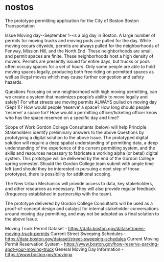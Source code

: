 # nostos
The prototype permitting application for the City of Boston Boston Transportation 

Issue
Moving day--September 1--is a big day in Boston. 
A large number of permits for moving trucks and moving pods are pulled for the day. 
While moving occurs citywide, permits are always pulled for the neighborhoods of Fenway, Mission Hill, and the North End. 
These neighborhoods are small, and permit spaces are finite.
These neighborhoods host a high density of movers.
Permits are presently issued for entire days, but trucks or pods often occupy spaces for a set of hours.
Only some people are able to hold moving spaces legally, producing both free riding on permitted spaces as well as illegal moves which may cause further congestion and safety hazards.

Questions
Focusing on one neighborhood with high moving permitting, can we create a system that maximizes people’s ability to move legally and safely?
For what streets are moving permits ALWAYS pulled on moving day (Sept 1)?
How would people ‘reserve’ a space?
How long should people ‘reserve’ a space for?
How would a permitting officer/ticketing officer know who has the space reserved on a specific day and time?

Scope of Work
Gordon College Consultants (below) will help Principle Stakeholders identify preliminary answers to the above Questions by prototyping a digital solution to the above Issue. The prototyped digital solution will require a deep spatial understanding of permitting data, a deep understanding of the experience of the current permitting system, and the skills and resources necessary to fabricate a working alpha (or beta!) digital system. This prototype will be delivered by the end of the Gordon College spring semester. Should the Gordon College team submit with ample time left (and should they be interested in pursuing a next step of those prototype), there is possibility for additional scoping.

The New Urban Mechanics will provide access to data, key stakeholders, and other resources as necessary. They will also provide regular feedback (frequency established in partnership with the team).

The prototype delivered by Gordon College Consultants will be used as a proof-of-concept design and catalyst for internal stakeholder conversations around moving day permitting, and may not be adopted as a final solution to the above Issue.

Moving Truck Permit Dataset - https://data.boston.gov/dataset/open-moving-truck-permits
Current Street Sweeping Schedules - https://data.boston.gov/dataset/street-sweeping-schedules
Current Moving Permit Reservation System - https://www.boston.gov/how-reserve-parking-spot-your-moving-truck
General Moving Day Information - https://www.boston.gov/movingx
